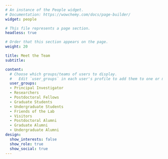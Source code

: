 ```yaml
---
# An instance of the People widget.
# Documentation: https://wowchemy.com/docs/page-builder/
widget: people

# This file represents a page section.
headless: true

# Order that this section appears on the page.
weight: 20

title: Meet the Team
subtitle:

content:
  # Choose which groups/teams of users to display.
  #   Edit `user_groups` in each user's profile to add them to one or more of these groups.
  user_groups:
  - Principal Investigator
  - Researchers
  - Postdoctoral Fellows
  - Graduate Students
  - Undergraduate Students
  - Friends of the Lab
  - Visitors
  - Postdoctoral Alumni
  - Graduate Alumni
  - Undergraduate Alumni
design:
  show_interests: false
  show_role: true
  show_social: true
---
```

